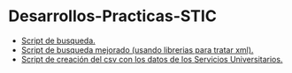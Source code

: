 # Desarrollos-Practicas-STIC

- [Script de busqueda.](https://github.com/alu0100885453/Desarrollos-Practicas-STIC/blob/master/script_busqueda.py)
- [Script de busqueda mejorado (usando librerias para tratar xml).](https://github.com/alu0100885453/Desarrollos-Practicas-STIC/blob/master/script_busqueda_mejorado_xml.py)
- [Script de creación del csv con los datos de los Servicios Universitarios.](https://github.com/alu0100885453/Desarrollos-Practicas-STIC/blob/master/script_generacion_csv_descipciones.py)
